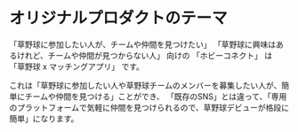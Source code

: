 # オリジナルプロダクトのテーマ

「草野球に参加したい人が、チームや仲間を見つけたい」
「草野球に興味はあるけれど、チームや仲間が見つからない人」 向けの
「ホビーコネクト」 は
「草野球 x マッチングアプリ」 です。

これは「草野球に参加したい人や草野球チームのメンバーを募集したい人が、簡単にチームや仲間を見つける」ことができ、
「既存のSNS」とは違って、「専用のプラットフォームで気軽に仲間を見つけられるので、草野球デビューが格段に簡単」になります。